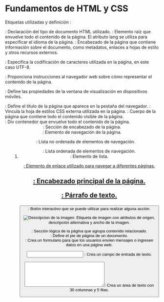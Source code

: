 # Fundamentos de HTML y CSS

Etiquetas utilizadas y definición : 

<!DOCTYPE html>: Declaración del tipo de documento HTML utilizado.

<html lang="en">: Elemento raíz que envuelve todo el contenido de la página. El atributo lang se utiliza para especificar el idioma de la página.

<head>: Encabezado de la página que contiene información sobre el documento, como metadatos, enlaces a hojas de estilo y otros recursos externos.

<meta charset="UTF-8">: Especifica la codificación de caracteres utilizada en la página, en este caso UTF-8.

<meta http-equiv="X-UA-Compatible" content="IE=edge">: Proporciona instrucciones al navegador web sobre cómo representar el contenido de la página.

<meta name="viewport" content="width=device-width, initial-scale=1.0">: Define las propiedades de la ventana de visualización en dispositivos móviles.

<title>Ejercicio Básico</title>: Define el título de la página que aparece en la pestaña del navegador.

<link rel="stylesheet" href="./style.css">: Vincula la hoja de estilos CSS externa utilizada en la página.

<body>: Cuerpo de la página que contiene todo el contenido visible de la página.

<div>: Div contenedor que envuelve todo el contenido de la página.

<header>: Sección de encabezado de la página.

<nav>: Elemento de navegación de la página.

<ul>: Lista no ordenada de elementos de navegación.

<ol>: Lista ordenada de elementos de navegación.

<li>: Elemento de lista.

<a href="#">: Elemento de enlace utilizado para navegar a diferentes páginas.

<h1>: Encabezado principal de la página.

<p>: Párrafo de texto.

<button>: Botón interactivo que se puede utilizar para realizar alguna acción.

<img src="Ruta de la imagen " alt="Descripcion de la imagen">: Etiqueta de imagen con atributos de origen, descripción alternativa y ancho de la imagen.

<section>: Sección lógica de la página que agrupa contenido relacionado.

<footer>: Define el pie de página de un documento.

<form>: Crea un formulario para que los usuarios envíen mensajes o ingresen datos en una página web.

<input type="text" name="" id=""> : Crea un campo de entrada de texto.
<textarea name="" id="" cols="30" rows="5"></textarea>: Crea un área de texto con 30 columnas y 5 filas.



